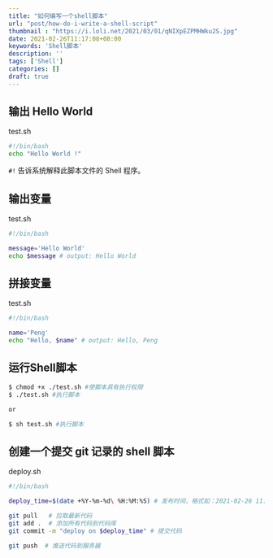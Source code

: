 ```yaml
---
title: "如何编写一个shell脚本"
url: "post/how-do-i-write-a-shell-script"
thumbnail : "https://i.loli.net/2021/03/01/qNIXpEZPMHWku2S.jpg"
date: 2021-02-26T11:17:08+08:00
keywords: 'Shell脚本'
description: ''
tags: ['Shell']
categories: []
draft: true
---
```


## 输出 Hello World

test.sh
```Bash
#!/bin/bash
echo "Hello World !"
```

`#!` 告诉系统解释此脚本文件的 Shell 程序。

## 输出变量

test.sh
```Bash
#!/bin/bash

message='Hello World'
echo $message # output: Hello World
```

## 拼接变量

test.sh
```Bash
#!/bin/bash

name='Peng'
echo "Hello, $name" # output: Hello, Peng
```

## 运行Shell脚本 

```Bash
$ chmod +x ./test.sh #使脚本具有执行权限
$ ./test.sh #执行脚本

or 

$ sh test.sh #执行脚本
```

## 创建一个提交 git 记录的 shell 脚本 

deploy.sh

```Bash
#!/bin/bash

deploy_time=$(date +%Y-%m-%d\ %H:%M:%S) # 发布时间，格式如：2021-02-26 11:32:54

git pull   # 拉取最新代码
git add .  # 添加所有代码到代码库
git commit -m "deploy on $deploy_time" # 提交代码

git push  # 推送代码到服务器
```
